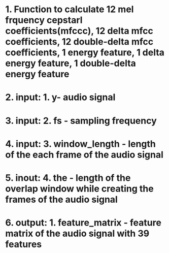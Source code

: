# 1. Function to calculate 12 mel frquency cepstarl coefficients(mfccc), 12 delta mfcc coefficients, 12 double-delta mfcc coefficients, 1 energy feature, 1 delta energy feature, 1 double-delta energy feature
# 2. input: 1. y- audio signal
# 3. input: 2. fs - sampling frequency
# 4. input: 3. window_length - length of the each frame of the audio signal
# 5. inout: 4. the  - length of the overlap window while creating the frames of the audio signal
# 6. output: 1. feature_matrix - feature matrix of the audio signal with 39 features 